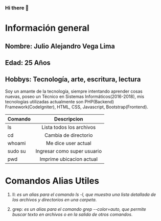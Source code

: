### Hi there 👋

# Información general
## Nombre: **Julio Alejandro Vega Lima**
## Edad: **25 Años**
## Hobbys: **Tecnología, arte, escritura, lectura**
Soy un amante de la tecnología, siempre intentando aprender cosas nuevas, poseo un Técnico en Sistemas Informáticos(2016-2018), mis tecnologías utilizadas actualmente son PHP(Backend) Framework(CodeIgniter), HTML, CSS, Javascript, Bootstrap(Frontend).

| Comando | Descripcion |
|:------- |:-----------:|
| ls      | Lista todos los archivos |
| cd      | Cambia de directorio |
| whoami  | Me dice user actual  |
| sudo su | Ingresar como super usuario |
| pwd     | Imprime ubicacion actual |

# Comandos Alias Utiles
1. ll: *es un alias para el comando ls -l, que muestra una lista detallada de los archivos y directorios en una carpeta*.

2. grep: *es un alias para el comando grep --color=auto, que permite buscar texto en archivos o en la salida de otros comandos*. 
